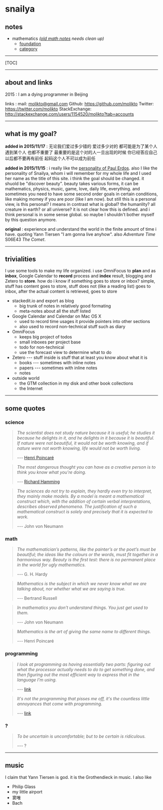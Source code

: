 

# snailya


## notes


* mathematics *([old math notes](mathematics.html) needs clean up)*
	* [foundation](mathematics/foundation.html)
	* [category](mathematics/category.html)

----


[TOC]

----

## about and links

2015
:   I am a dying programmer in Beijing

links
:   mail: [molikto@gmail.com](mailto:molikto@gmail.com)
    Github: https://github.com/molikto
    Twitter: https://twitter.com/molikto
    StackExchange: http://stackexchange.com/users/1154520/molikto?tab=accounts


----

## what is my goal?

**added in 2015/11/17**
: 无论我们爱过多少错的 爱过多少对的 都可能是为了某个人 遇到某个人 也都不重要了 最重要的是这个对的人一旦出现的时候 你已经答应自己 以后都不要再有前任 起码这个人不可以成为前任

**added in 2015/11/15**
: i really like the [personality of Paul Erdos](https://en.wikipedia.org/wiki/Paul_Erd%C5%91s#Personality). also I like the personality of Snailya, whom i will remember for my whole life and I used her name as the title of this site.
i think the goal should be changed. it shuold be "discover beauty". beauty takes various forms, it can be mathematics, physics, music, game, love, daily life, everything. and sometimes you need to have some second order goals in certain conditions, like making momey if you are poor (like I am now). but still this is a personal view, is this personal? I means in contrast what is global? the humanlity? all creature in earth? or all universe? it is not clear how this is defined. and i think personal is in some sense global. so maybe I shouldn't bother myself by this question anymore. 


**original**
: experience and understand the world in the finite amount of time i have. quoting Yann Tiersen "I am gonna live anyhow". also *Adventure Time* S06E43 *The Comet*.

-----	
## trivialities

I use some tools to make my life organized. i use OmniFocus to **plan** and as **inbox**, Google Calendar to **record** process and **index** result, blogging and Zetero to **store**. how do i know if something goes to store or inbox? simple, stuff has content goes to store, stuff does not (like a reading list) goes to inbox, after the actual content is retrieved, goes to store

* stackedit.io and export as blog
	* big trunk of notes in relatively good formating
	* meta-notes about all the stuff listed
* Google Calendar and Calendar on Mac OS X
    * used to record time usages it provide pointers into other sections
    * also used to record non-technical stuff such as diary
* OmniFocus
    * keeps big project of todos
    * small inboxes per project base
    * todo for non-technical
    * use the forecast view to determine what to do
* Zetero --- stuff inside is stuff that at least you know about what it is
    * books --- sometimes with inline notes
    * papers --- sometimes with inline notes
    * notes
* outside world
	* the GTM collection in my disk and other book collections
	* the Internet

-----
## some quotes



### science

> *The scientist does not study nature because it is useful; he studies it because he delights in it, and he delights in it because it is beautiful. If nature were not beautiful, it would not be worth knowing, and if nature were not worth knowing, life would not be worth living.*
>
> --- [Henri Poincaré](http://en.wikiquote.org/wiki/Henri_Poincar%C3%A9)

<a></a>

> *The most dangerous thought you can have as a creative person is to think you know what you're doing.*
>
> --- [Richard Hamming](http://worrydream.com/refs/Hamming-TheArtOfDoingScienceAndEngineering.pdf)

<a></a>

> *The sciences do not try to explain, they hardly even try to interpret, they mainly make models. By a model is meant a mathematical construct which, with the addition of certain verbal interpretations, describes observed phenomena. The justification of such a mathematical construct is solely and precisely that it is expected to work.*
>
> --- John von Neumann


### math

> *The mathematician’s patterns, like the painter’s or the poet’s must be beautiful; the ideas like the colours or the words, must fit together in a harmonious way. Beauty is the first test: there is no permanent place in the world for ugly mathematics.*
> 
> --- G. H. Hardy

<a></a>

> *Mathematics is the subject in which we never know what we are talking about, nor whether what we are saying is true.*
>
> --- Bertrand Russell

<a></a>
> *In mathematics you don’t understand things. You just get used to them.*
>
> --- John von Neumann

<a></a>

> *Mathematics is the art of giving the same name to different things.*
> 
> --- Henri Poincaré

### programming

> *I look at programming as having essentially two parts: figuring out what the processor actually needs to do to get something done, and then figuring out the most efficient way to express that in the language I’m using.*
> 
> --- [link](http://mollyrocket.com/casey/stream_0019.html#Semantic)

<a></a>

> *It's not the programming that pisses me off, it's the countless little annoyances that come with programming.*
> 
> --- [link](https://twitter.com/rickasaurus/status/476989822213840896)

### ?

> *To be uncertain is uncomfortable; but to be certain is ridiculous.*
> 
> --- ?


-----


## music

I claim that Yann Tiersen is god. it is the Grothendieck in music. I also like

* Philip Glass
* my little airport
* 窦唯
* Bach
